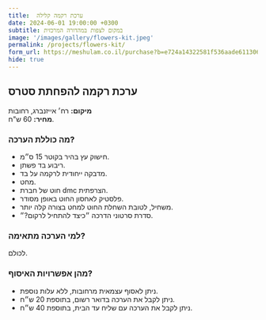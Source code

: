 ```yaml
---
title:  ערכת רקמה קלילה
date: 2024-06-01 19:00:00 +0300
subtitle: במקום לצפות במהדורה המרכזית
image: '/images/gallery/flowers-kit.jpeg'
permalink: /projects/flowers-kit/
form_url: https://meshulam.co.il/purchase?b=e724a14322581f536aade6113065a9d9
hide: true
---
```


## ערכת רקמה להפחתת סטרס

**מיקום:** רח׳ אייזנברג, רחובות  
**מחיר:** 60 ש"ח.   

### מה כוללת הערכה?

- חישוק עץ בהיר בקוטר 15 ס״מ.
- ריבוע בד פשתן.
- מדבקה ייחודית לרקמה על בד.
- מחט.
- חוט של חברת dmc הצרפתית.
- פלסטיק לאחסון החוט באופן מסודר.
- משחיל, לטובת השחלת החוט למחט בצורה קלה יותר.
- סדרת סרטוני הדרכה ״כיצד להתחיל לרקום?״.

### למי הערכה מתאימה?

לכולם.

### מהן אפשרויות האיסוף?

- ניתן לאסוף עצמאית מרחובות, ללא עלות נוספת.
- ניתן לקבל את הערכה בדואר רשום, בתוספת 20 ש״ח.
- ניתן לקבל את הערכה עם שליח עד הבית, בתוספת 40 ש״ח.
